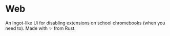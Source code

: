 # Web
An Ingot-like Ui for disabling extensions on school chromebooks (when you need to). Made with ✨ from Rust.

